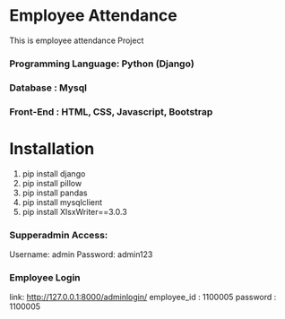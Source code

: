 # Employee Attendance
This is employee attendance Project
### Programming Language: Python (Django)
### Database : Mysql
### Front-End : HTML, CSS, Javascript, Bootstrap

# Installation
1. pip install django
2. pip install pillow
3. pip install pandas
4. pip install mysqlclient
5. pip install XlsxWriter==3.0.3

### Supperadmin Access:
Username: admin
Password: admin123

### Employee Login
link: http://127.0.0.1:8000/adminlogin/
employee_id : 1100005
password : 1100005
